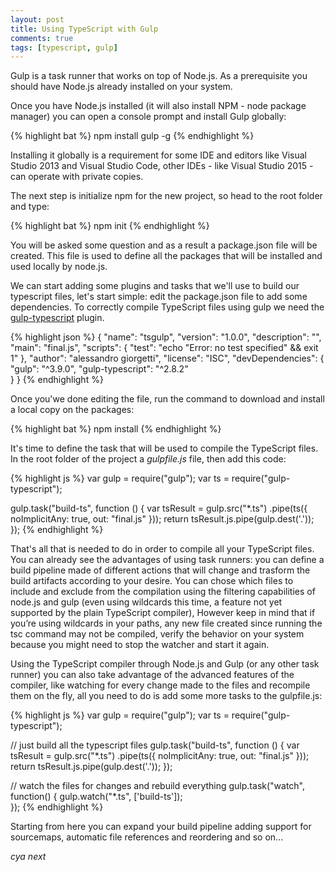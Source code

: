 ```yaml
---
layout: post
title: Using TypeScript with Gulp
comments: true
tags: [typescript, gulp]
---
```


Gulp is a task runner that works on top of Node.js. 
As a prerequisite you should have Node.js already installed on your system.

Once you have Node.js installed (it will also install NPM - node package manager) you can open a console prompt and install Gulp globally:

{% highlight bat %}
npm install gulp -g
{% endhighlight %}

Installing it globally is a requirement for some IDE and editors like Visual Studio 2013 and Visual Studio Code, other IDEs - like Visual Studio 2015 - can operate with private copies.

The next step is initialize npm for the new project, so head to the root folder and type:

{% highlight bat %}
npm init
{% endhighlight %}

You will be asked some question and as a result a package.json file will be created. This file is used to define all the packages that will be installed and used locally by node.js.

We can start adding some plugins and tasks that we'll use to build our typescript files, let's start simple: edit the package.json file to add some dependencies.
To correctly compile TypeScript files using gulp we need the [gulp-typescript](https://github.com/ivogabe/gulp-typescript) plugin.

{% highlight json %}
{
  "name": "tsgulp",
  "version": "1.0.0",
  "description": "",
  "main": "final.js",
  "scripts": {
    "test": "echo \"Error: no test specified\" && exit 1"
  },
  "author": "alessandro giorgetti",
  "license": "ISC",
  "devDependencies": {
    "gulp": "^3.9.0",
    "gulp-typescript": "^2.8.2"    
  }
}
{% endhighlight %}

Once you'we done editing the file, run the command to download and install a local copy on the packages:

{% highlight bat %}
npm install 
{% endhighlight %}

It's time to define the task that will be used to compile the TypeScript files.
In the root folder of the project a _gulpfile.js_ file, then add this code:

{% highlight js %}
var gulp = require("gulp");
var ts = require("gulp-typescript");

gulp.task("build-ts", function () {
  var tsResult = gulp.src("*.ts")
    .pipe(ts({
        noImplicitAny: true,
        out: "final.js"
      }));
  return tsResult.js.pipe(gulp.dest('.'));
});
{% endhighlight %}

That's all that is needed to do in order to compile all your TypeScript files. 
You can already see the advantages of using task runners: you can define a build pipeline made of different actions that will change and trasform the build artifacts according to your desire.
You can chose which files to include and exclude from the compilation using the filtering capabilities of node.js and gulp (even using wildcards this time, a feature not yet supported by the plain TypeScript compiler),
However keep in mind that if you’re using wildcards in your paths, any new file created since running the tsc command may not be compiled, verify the behavior on your system because you might need to stop the watcher and start it again.

Using the TypeScript compiler through Node.js and Gulp (or any other task runner) you can also take advantage of the advanced features of the compiler,
like watching for every change made to the files and recompile them on the fly, all you need to do is add some more tasks to the gulpfile.js:

{% highlight js %}
var gulp = require("gulp");
var ts = require("gulp-typescript");

// just build all the typescript files
gulp.task("build-ts", function () {
  var tsResult = gulp.src("*.ts")
    .pipe(ts({
        noImplicitAny: true,
        out: "final.js"
      }));
  return tsResult.js.pipe(gulp.dest('.'));
});

// watch the files for changes and rebuild everything
gulp.task("watch", function() {
  gulp.watch("*.ts", ['build-ts']);  
});
{% endhighlight %}

Starting from here you can expand your build pipeline adding support for sourcemaps, automatic file references and reordering and so on...

_cya next_


